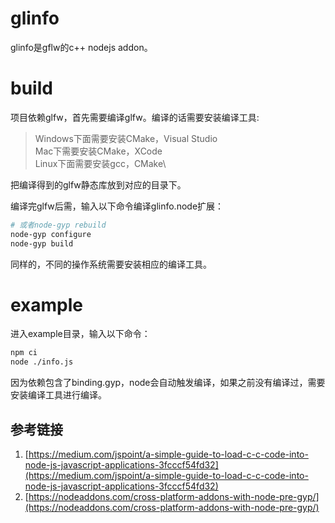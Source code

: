 # glinfo 

glinfo是gflw的c++ nodejs addon。

# build

项目依赖glfw，首先需要编译glfw。编译的话需要安装编译工具:

> Windows下面需要安装CMake，Visual Studio\
> Mac下需要安装CMake，XCode\
> Linux下面需要安装gcc，CMake\

把编译得到的glfw静态库放到对应的目录下。

编译完glfw后需，输入以下命令编译glinfo.node扩展：
```bash
# 或者node-gyp rebuild
node-gyp configure
node-gyp build
```
同样的，不同的操作系统需要安装相应的编译工具。

# example

进入example目录，输入以下命令：
```bash
npm ci
node ./info.js
```
因为依赖包含了binding.gyp，node会自动触发编译，如果之前没有编译过，需要安装编译工具进行编译。

## 参考链接

1. [https://medium.com/jspoint/a-simple-guide-to-load-c-c-code-into-node-js-javascript-applications-3fcccf54fd32](https://medium.com/jspoint/a-simple-guide-to-load-c-c-code-into-node-js-javascript-applications-3fcccf54fd32)
2. [https://nodeaddons.com/cross-platform-addons-with-node-pre-gyp/](https://nodeaddons.com/cross-platform-addons-with-node-pre-gyp/)